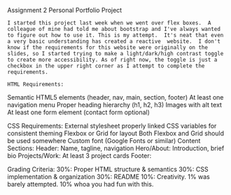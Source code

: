 Assignment 2
    Personal Portfolio Project

    I started this project last week when we went over flex boxes.  A colleague of mine had told me about bootstrap and I've always wanted to figure out how to use it. This is my attempt.  It's neat that even a very basic understanding has created a reactive  website.  I don't know if the requirements for this website were originally on the slides, so I started trying to make a light/dark/high contrast toggle to create more accessibility. As of right now, the toggle is just a checkbox in the upper right corner as I attempt to complete the requirements.

    HTML Requirements:
Semantic HTML5 elements (header, nav, main, section, footer)
At least one navigation menu
Proper heading hierarchy (h1, h2, h3)
Images with alt text
At least one form element (contact form optional)


CSS Requirements:
External stylesheet properly linked
CSS variables for consistent theming
Flexbox or Grid for layout
Both Flexbox and Grid should be used somewhere
Custom font (Google Fonts or similar)
Content Sections:
Header: Name, tagline, navigation
Hero/About: Introduction, brief bio
Projects/Work: At least 3 project cards
Footer:


Grading Criteria:
30%: Proper HTML structure & semantics
30%: CSS implementation & organization
30%: README
10%: Creativity. 1% was barely attempted. 10% whoa you had fun with this.
